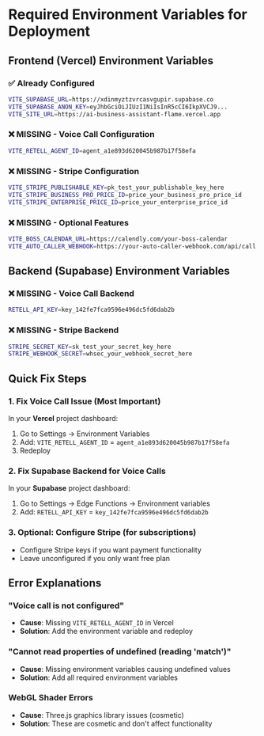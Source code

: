 # Required Environment Variables for Deployment

## Frontend (Vercel) Environment Variables

### ✅ Already Configured
```bash
VITE_SUPABASE_URL=https://xdinmyztzvrcasvgupir.supabase.co
VITE_SUPABASE_ANON_KEY=eyJhbGciOiJIUzI1NiIsInR5cCI6IkpXVCJ9...
VITE_SITE_URL=https://ai-business-assistant-flame.vercel.app
```

### ❌ MISSING - Voice Call Configuration
```bash
VITE_RETELL_AGENT_ID=agent_a1e893d620045b987b17f58efa
```

### ❌ MISSING - Stripe Configuration
```bash
VITE_STRIPE_PUBLISHABLE_KEY=pk_test_your_publishable_key_here
VITE_STRIPE_BUSINESS_PRO_PRICE_ID=price_your_business_pro_price_id
VITE_STRIPE_ENTERPRISE_PRICE_ID=price_your_enterprise_price_id
```

### ❌ MISSING - Optional Features
```bash
VITE_BOSS_CALENDAR_URL=https://calendly.com/your-boss-calendar
VITE_AUTO_CALLER_WEBHOOK=https://your-auto-caller-webhook.com/api/call
```

## Backend (Supabase) Environment Variables

### ❌ MISSING - Voice Call Backend
```bash
RETELL_API_KEY=key_142fe7fca9596e496dc5fd6dab2b
```

### ❌ MISSING - Stripe Backend
```bash
STRIPE_SECRET_KEY=sk_test_your_secret_key_here
STRIPE_WEBHOOK_SECRET=whsec_your_webhook_secret_here
```

## Quick Fix Steps

### 1. Fix Voice Call Issue (Most Important)
In your **Vercel** project dashboard:
1. Go to Settings → Environment Variables
2. Add: `VITE_RETELL_AGENT_ID` = `agent_a1e893d620045b987b17f58efa`
3. Redeploy

### 2. Fix Supabase Backend for Voice Calls
In your **Supabase** project dashboard:
1. Go to Settings → Edge Functions → Environment variables
2. Add: `RETELL_API_KEY` = `key_142fe7fca9596e496dc5fd6dab2b`

### 3. Optional: Configure Stripe (for subscriptions)
- Configure Stripe keys if you want payment functionality
- Leave unconfigured if you only want free plan

## Error Explanations

### "Voice call is not configured"
- **Cause**: Missing `VITE_RETELL_AGENT_ID` in Vercel
- **Solution**: Add the environment variable and redeploy

### "Cannot read properties of undefined (reading 'match')"
- **Cause**: Missing environment variables causing undefined values
- **Solution**: Add all required environment variables

### WebGL Shader Errors
- **Cause**: Three.js graphics library issues (cosmetic)
- **Solution**: These are cosmetic and don't affect functionality